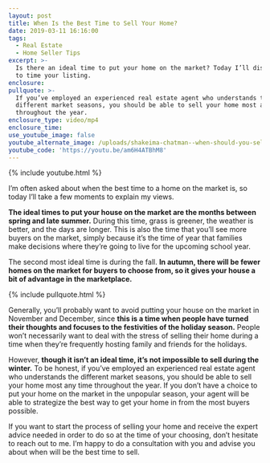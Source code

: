 ```yaml
---
layout: post
title: When Is the Best Time to Sell Your Home?
date: 2019-03-11 16:16:00
tags:
  - Real Estate
  - Home Seller Tips
excerpt: >-
  Is there an ideal time to put your home on the market? Today I’ll discuss how
  to time your listing.
enclosure:
pullquote: >-
  If you’ve employed an experienced real estate agent who understands the
  different market seasons, you should be able to sell your home most any time
  throughout the year.
enclosure_type: video/mp4
enclosure_time:
use_youtube_image: false
youtube_alternate_image: /uploads/shakeima-chatman--when-should-you-sell-your-home-youtube.jpg
youtube_code: 'https://youtu.be/am6H4ATBhM8'
---
```


{% include youtube.html %}

I’m often asked about when the best time to a home on the market is, so today I’ll take a few moments to explain my views.

**The ideal times to put your house on the market are the months between spring and late summer.** During this time, grass is greener, the weather is better, and the days are longer. This is also the time that you’ll see more buyers on the market, simply because it’s the time of year that families make decisions where they’re going to live for the upcoming school year.

The second most ideal time is during the fall. **In autumn, there will be fewer homes on the market for buyers to choose from, so it gives your house a bit of advantage in the marketplace.**

{% include pullquote.html %}

Generally, you’ll probably want to avoid putting your house on the market in November and December, since **this is a time when people have turned their thoughts and focuses to the festivities of the holiday season.** People won’t necessarily want to deal with the stress of selling their home during a time when they’re frequently hosting family and friends for the holidays.

However, **though it isn’t an ideal time, it’s not impossible to sell during the winter.** To be honest, if you’ve employed an experienced real estate agent who understands the different market seasons, you should be able to sell your home most any time throughout the year. If you don’t have a choice to put your home on the market in the unpopular season, your agent will be able to strategize the best way to get your home in from the most buyers possible.

If you want to start the process of selling your home and receive the expert advice needed in order to do so at the time of your choosing, don’t hesitate to reach out to me. I’m happy to do a consultation with you and advise you about when will be the best time to sell.<br>